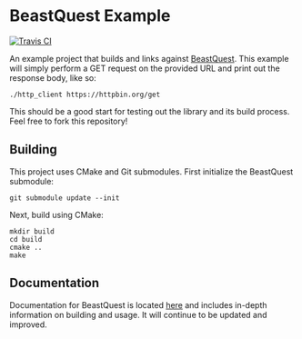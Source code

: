 # BeastQuest Example

[![Travis CI](https://travis-ci.org/watersalesman/BeastQuest-example.svg?branch=master)](https://travis-ci.org/watersalesman/BeastQuest-example)

An example project that builds and links against [BeastQuest](https://github.com/watersalesman/BeastQuest).
This example will simply perform a GET request on the provided URL and print out the response body, like so:

```
./http_client https://httpbin.org/get
```

This should be a good start for testing out the library and its build process.
Feel free to fork this repository!

## Building

This project uses CMake and Git submodules. First initialize the BeastQuest
submodule:

```
git submodule update --init
```

Next, build using CMake:

```
mkdir build
cd build
cmake ..
make
```

## Documentation

Documentation for BeastQuest is located [here](https://watersalesman.github.io/BeastQuest)
and includes in-depth information on building and usage. It will continue to be
updated and improved.

